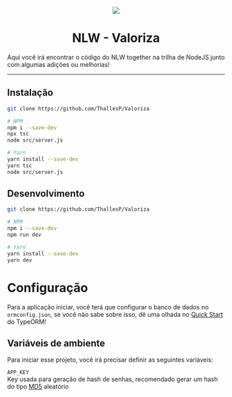 <p align="center" >
<img src="https://i.imgur.com/SbhNaFr.png" />
</p>
<h1 align="center">NLW - Valoriza</h1>

Aqui você irá encontrar o código do NLW together na trilha de NodeJS junto com algumas adições ou melhorias!

---

## Instalação

```bash
git clone https://github.com/ThallesP/Valoriza

# NPM
npm i --save-dev
npx tsc
node src/server.js

# Yarn
yarn install --save-dev
yarn tsc
node src/server.js

```

## Desenvolvimento

```bash
git clone https://github.com/ThallesP/Valoriza

# NPM
npm i --save-dev
npm run dev

# Yarn
yarn install --save-dev
yarn dev

```

# Configuração

Para a aplicação iniciar, você terá que configurar o banco de dados no `ormconfig.json`, se você não sabe sobre isso, dê uma olhada no [Quick Start](https://typeorm.io/#/) do TypeORM!

## Variáveis de ambiente

Para iniciar esse projeto, você irá precisar definir as seguintes variáveis:

`APP_KEY`  
Key usada para geração de hash de senhas, recomendado gerar um hash do tipo [MD5](https://onlinehashtools.com/generate-random-md5-hash) aleatório
